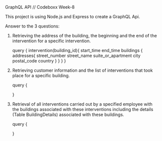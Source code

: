 
GraphQL API // Codeboxx Week-8

This project is using Node.js and Express to create a GraphQL Api.

Answer to the 3 questions:

1. Retrieving the address of the building, the beginning and the end of the intervention for a specific intervention.

    query {
        intervention(building_id){
            start_time
            end_time
            buildings {
                addresses{
                    street_number
                    street_name
                    suite_or_apartment
                    city
                    postal_code
                    country
                }
            }
        }
    }

2. Retrieving customer information and the list of interventions that took place for a specific building.

    query {

    }

3. Retrieval of all interventions carried out by a specified employee with the buildings associated with these interventions including the details (Table BuildingDetails) associated with these buildings.

    query {

    }




